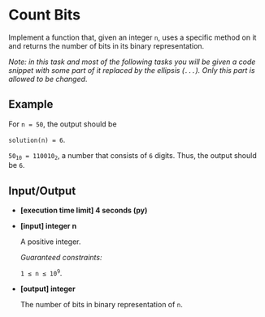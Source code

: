 # Count Bits

Implement a function that, given an integer `n`, uses a specific method on it and returns the number of bits in its binary representation.

*Note: in this task and most of the following tasks you will be given a code snippet with some part of it replaced by the ellipsis (`...`). Only this part is allowed to be changed*.

## Example

For `n = 50`, the output should be

`solution(n) = 6`.

<code>50<sub>10</sub> = 110010<sub>2</sub></code>, a number that consists of `6` digits. Thus, the output should be `6`.

## Input/Output

- **[execution time limit] 4 seconds (py)**

- **[input] integer n**

	A positive integer.

	*Guaranteed constraints:*

	<code>1 ≤ n ≤ 10<sup>9</sup></code>.

- **[output] integer**

	The number of bits in binary representation of `n`.
